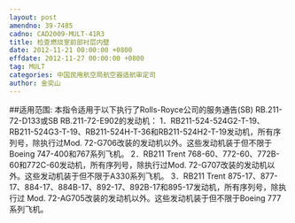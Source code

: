 ```yaml
---
layout: post
amendno: 39-7485
cadno: CAD2009-MULT-41R3
title: 检查燃烧室前部衬层内壁
date: 2012-11-21 00:00:00 +0800
effdate: 2012-11-27 00:00:00 +0800
tag: MULT
categories: 中国民用航空局航空器适航审定司
author: 金奕山
---
```


##适用范围:
本指令适用于以下执行了Rolls-Royce公司的服务通告(SB) RB.211-72-D133或SB RB.211-72-E902的发动机：
1．RB211-524-524G2-T-19、RB211-524G3-T-19、RB211-524H-T-36和RB211-524H2-T-19发动机，所有序列号，除执行过Mod. 72-G706改装的发动机以外。这些发动机装于但不限于Boeing 747-400和767系列飞机。
2．RB211 Trent 768-60、772-60、772B-60和772C-60发动机，所有序列号，除执行过Mod. 72-G707改装的发动机以外。这些发动机装于但不限于A330系列飞机。
3．RB211 Trent 875-17、877-17、884-17、884B-17、892-17、892B-17和895-17发动机，所有序列号，除执行过 Mod. 72-AG705改装的发动机以外。这些发动机装于但不限于Boeing 777系列飞机。

